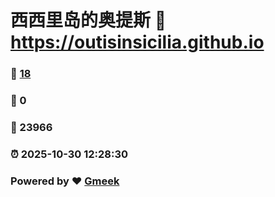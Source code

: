 # 西西里岛的奥提斯 :link: https://outisinsicilia.github.io 
### :page_facing_up: [18](https://outisinsicilia.github.io/tag.html) 
### :speech_balloon: 0 
### :hibiscus: 23966 
### :alarm_clock: 2025-10-30 12:28:30 
### Powered by :heart: [Gmeek](https://github.com/Meekdai/Gmeek)

